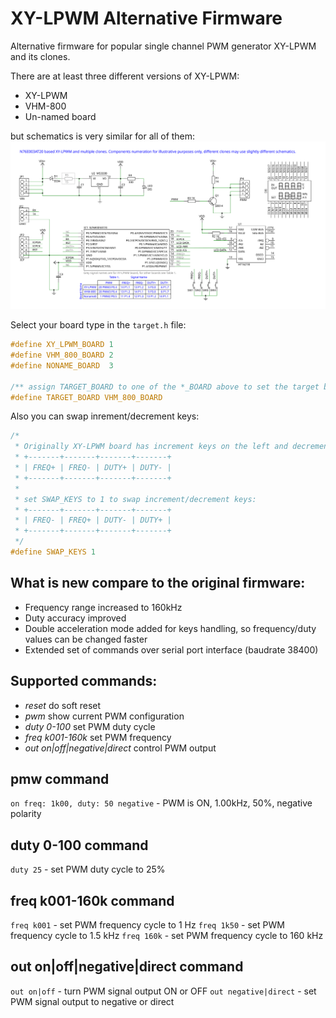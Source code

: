 # XY-LPWM Alternative Firmware

Alternative firmware for popular single channel PWM generator XY-LPWM and its clones.

There are at least three different versions of XY-LPWM:
* XY-LPWM
* VHM-800
* Un-named board

but schematics is very similar for all of them:
![schematics](./img/schematics.svg)

Select your board type in the ``target.h`` file:
```C
#define XY_LPWM_BOARD 1
#define VHM_800_BOARD 2
#define NONAME_BOARD  3

/** assign TARGET_BOARD to one of the *_BOARD above to set the target board type */
#define TARGET_BOARD VHM_800_BOARD
```
Also you can swap inrement/decrement keys:
```C
/*
 * Originally XY-LPWM board has increment keys on the left and decrement on the right:
 * +-------+-------+-------+-------+
 * | FREQ+ | FREQ- | DUTY+ | DUTY- |
 * +-------+-------+-------+-------+
 *
 * set SWAP_KEYS to 1 to swap increment/decrement keys:
 * +-------+-------+-------+-------+
 * | FREQ- | FREQ+ | DUTY- | DUTY+ |
 * +-------+-------+-------+-------+
 */
#define SWAP_KEYS 1
```

## What is new compare to the original firmware:
* Frequency range increased to 160kHz
* Duty accuracy improved
* Double acceleration mode added for keys handling, so frequency/duty values can be changed faster
* Extended set of commands over serial port interface (baudrate 38400)

## Supported commands:
* *reset* do soft reset
* *pwm* show current PWM configuration
* *duty 0-100* set PWM duty cycle
* *freq k001-160k* set PWM frequency
* *out on|off|negative|direct* control PWM output

## pmw command
``on freq: 1k00, duty: 50 negative`` - PWM is ON, 1.00kHz, 50%, negative polarity

## duty 0-100 command
``duty 25`` - set PWM duty cycle to 25%

## freq k001-160k command
``freq k001`` - set PWM frequency cycle to 1 Hz
``freq 1k50`` - set PWM frequency cycle to 1.5 kHz
``freq 160k`` - set PWM frequency cycle to 160 kHz

## out on|off|negative|direct command
``out on|off`` - turn PWM signal output ON or OFF
``out negative|direct`` - set PWM signal output to negative or direct
